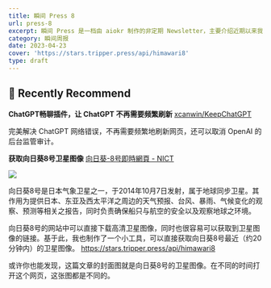 ```yaml
---
title: 瞬间 Press 8
url: press-8
excerpt: 瞬间 Press 是一档由 aiokr 制作的非定期 Newsletter，主要介绍近期以来我所浏览的一些值得记录的内容。
category: 瞬间周报
date: 2023-04-23
cover: 'https://stars.tripper.press/api/himawari8'
type: draft
---
```


## 👏 Recently Recommend

**ChatGPT畅聊插件，让 ChatGPT 不再需要频繁刷新**
[xcanwin/KeepChatGPT](https://github.com/xcanwin/KeepChatGPT?utm_source=gold_browser_extension) 

完美解决 ChatGPT 网络错误，不再需要频繁地刷新网页，还可以取消 OpenAI 的后台监管审计。

**获取向日葵8号卫星图像**
[向日葵-8号即時網頁 - NICT](https://himawari8.nict.go.jp/zh/himawari8-image.htm)

![](https://stars.tripper.press/api/himawari8)

向日葵8号是日本气象卫星之一，于2014年10月7日发射，属于地球同步卫星。其作用为提供日本、东亚及西太平洋之周边的天气预报、台风、暴雨、气候变化的观察、预测等相关之报告，同时负责确保船只与航空的安全以及观察地球之环境。

向日葵8号的网站中可以直接下载高清卫星图像，同时也很容易可以获取到卫星图像的链接。基于此，我也制作了一个小工具，可以直接获取向日葵8号最近（约20分钟内）的卫星图像。
https://stars.tripper.press/api/himawari8

或许你也能发现，这篇文章的封面图就是向日葵8号的卫星图像。在不同的时间打开这个网页，这张图都是不同的。
